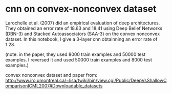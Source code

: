 # cnn on convex-nonconvex dataset

Larochelle et al. (2007) did an empirical evaluation of deep architectures. They obtained an error rate of 18.63 and 18.41 using Deep Belief Networks (DBN-3) and Stacked Autoassociators (SAA-3) on the convex nonconvex dataset. In this notebook, I give a 3-layer cnn obtainning an error rate of 1.28.

(note: in the paper, they used 8000 train examples and 50000 test examples. I reversed it and used 50000 train examples and 8000 test examples.)

convex nonconvex dataset and paper from: 
http://www.iro.umontreal.ca/~lisa/twiki/bin/view.cgi/Public/DeepVsShallowComparisonICML2007#Downloadable_datasets
